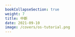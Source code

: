 ```yaml
---
bookCollapseSection: true
weight: 7 
title: 中断
date: 2021-09-10
image: /covers/os-tutorial.png
---
```


